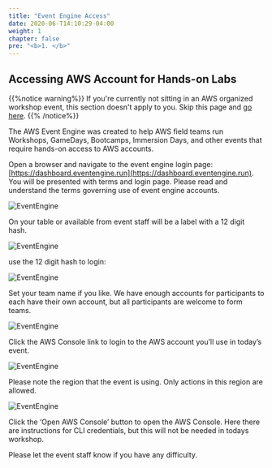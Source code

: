 ```yaml
---
title: "Event Engine Access"
date: 2020-06-T14:10:29-04:00
weight: 1
chapter: false
pre: "<b>1. </b>"
---
```


## Accessing AWS Account for Hands-on Labs

{{%notice warning%}}
If you're currently not sitting in an AWS organized workshop event, this section doesn't apply to you. Skip this page and [go here](/ssm/inventory_patch_management/intro/).
{{% /notice%}}

The AWS Event Engine was created to help AWS field teams run Workshops, GameDays, Bootcamps, Immersion Days, and other events that require hands-on access to AWS accounts.

Open a browser and navigate to the event engine login page: [https://dashboard.eventengine.run](https://dashboard.eventengine.run). You will be presented with terms and login page.  Please read and understand the terms governing use of event engine accounts.

![EventEngine](/images/ee/ee.png)

On your table or available from event staff will be a label with a 12 digit hash.

![EventEngine](/images/ee/ee1.png)

use the 12 digit hash to login:

![EventEngine](/images/ee/ee2.png)

Set your team name if you like.  We have enough accounts for participants to each have their own account, but all participants are welcome to form teams.

![EventEngine](/images/ee/ee3.png)

Click the AWS Console link to login to the AWS account you’ll use in today’s event.

![EventEngine](/images/ee/ee4.png)

Please note the region that the event is using. Only actions in this region are allowed.

![EventEngine](/images/ee/ee5.png)

Click the ‘Open AWS Console’ button to open the AWS Console.  Here there are instructions for CLI credentials, but this will not be needed in todays workshop.

Please let the event staff know if you have any difficulty.